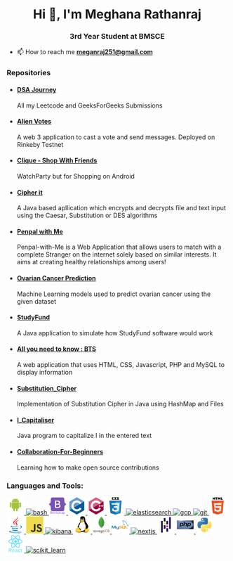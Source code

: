 <h1 align="center">Hi 👋, I'm Meghana Rathanraj</h1>
<h3 align="center">3rd Year Student at BMSCE</h3>

- 📫 How to reach me **meganraj251@gmail.com**

<h3 align="left">Repositories</h3>
<p align="left">
  
- <h4><a href ="https://github.com/tortsBsus/DSA-Journey">DSA Journey</a></h4> All my Leetcode and GeeksForGeeks Submissions
- <h4><a href ="https://github.com/tortsBsus/Alien-Votes-Web3">Alien Votes</a></h4> A web 3 application to cast a vote and send messages. Deployed on Rinkeby Testnet
- <h4><a href ="https://github.com/tortsBsus/Clique-ShopWithFriends">Clique - Shop With Friends</a></h4> WatchParty but for Shopping on Android
- <h4><a href ="https://github.com/tortsBsus/Cipher-It">Cipher it</a></h4> A Java based apllication which encrypts and decrypts file and text input using the Caesar, Substitution or DES algorithms
- <h4><a href ="https://github.com/tortsBsus/Penpal-with-Me">Penpal with Me</a></h4> Penpal-with-Me is a Web Application that allows users to match with a complete Stranger on the internet solely based on similar interests. It aims at creating healthy relationships among users!
- <h4><a href ="https://github.com/tortsBsus/Ovarian_Cancer_Prediction">Ovarian Cancer Prediction</a></h4> Machine Learning models used to predict ovarian cancer using the given dataset
- <h4><a href ="https://github.com/tortsBsus/StudyFund">StudyFund</a></h4> A Java application to simulate how StudyFund software would work
- <h4><a href ="https://github.com/tortsBsus/All-You-Need-To-Know-BTS">All you need to know : BTS</a></h4> A web application that uses HTML, CSS, Javascript, PHP and MySQL to display information
- <h4><a href ="https://github.com/tortsBsus/Substitution_Cipher">Substitution_Cipher</a></h4> Implementation of Substitution Cipher in Java using HashMap and Files
- <h4><a href ="https://github.com/tortsBsus/I_Capitalizer">I_Capitaliser</a></h4> Java program to capitalize I in the entered text
- <h4><a href ="https://github.com/tortsBsus/Collaboration-For-Beginners">Collaboration-For-Beginners </a></h4> Learning how to make open source contributions






</p>

<h3 align="left">Languages and Tools:</h3>
<p align="left"> <a href="https://developer.android.com" target="_blank" rel="noreferrer"> <img src="https://raw.githubusercontent.com/devicons/devicon/master/icons/android/android-original-wordmark.svg" alt="android" width="40" height="40"/> </a> <a href="https://www.gnu.org/software/bash/" target="_blank" rel="noreferrer"> <img src="https://www.vectorlogo.zone/logos/gnu_bash/gnu_bash-icon.svg" alt="bash" width="40" height="40"/> </a> <a href="https://getbootstrap.com" target="_blank" rel="noreferrer"> <img src="https://raw.githubusercontent.com/devicons/devicon/master/icons/bootstrap/bootstrap-plain-wordmark.svg" alt="bootstrap" width="40" height="40"/> </a> <a href="https://www.cprogramming.com/" target="_blank" rel="noreferrer"> <img src="https://raw.githubusercontent.com/devicons/devicon/master/icons/c/c-original.svg" alt="c" width="40" height="40"/> </a> <a href="https://www.w3schools.com/cpp/" target="_blank" rel="noreferrer"> <img src="https://raw.githubusercontent.com/devicons/devicon/master/icons/cplusplus/cplusplus-original.svg" alt="cplusplus" width="40" height="40"/> </a> <a href="https://www.w3schools.com/css/" target="_blank" rel="noreferrer"> <img src="https://raw.githubusercontent.com/devicons/devicon/master/icons/css3/css3-original-wordmark.svg" alt="css3" width="40" height="40"/> </a> <a href="https://www.elastic.co" target="_blank" rel="noreferrer"> <img src="https://www.vectorlogo.zone/logos/elastic/elastic-icon.svg" alt="elasticsearch" width="40" height="40"/> </a> <a href="https://cloud.google.com" target="_blank" rel="noreferrer"> <img src="https://www.vectorlogo.zone/logos/google_cloud/google_cloud-icon.svg" alt="gcp" width="40" height="40"/> </a> <a href="https://git-scm.com/" target="_blank" rel="noreferrer"> <img src="https://www.vectorlogo.zone/logos/git-scm/git-scm-icon.svg" alt="git" width="40" height="40"/> </a> <a href="https://www.w3.org/html/" target="_blank" rel="noreferrer"> <img src="https://raw.githubusercontent.com/devicons/devicon/master/icons/html5/html5-original-wordmark.svg" alt="html5" width="40" height="40"/> </a> <a href="https://www.java.com" target="_blank" rel="noreferrer"> <img src="https://raw.githubusercontent.com/devicons/devicon/master/icons/java/java-original.svg" alt="java" width="40" height="40"/> </a> <a href="https://developer.mozilla.org/en-US/docs/Web/JavaScript" target="_blank" rel="noreferrer"> <img src="https://raw.githubusercontent.com/devicons/devicon/master/icons/javascript/javascript-original.svg" alt="javascript" width="40" height="40"/> </a> <a href="https://www.elastic.co/kibana" target="_blank" rel="noreferrer"> <img src="https://www.vectorlogo.zone/logos/elasticco_kibana/elasticco_kibana-icon.svg" alt="kibana" width="40" height="40"/> </a> <a href="https://www.linux.org/" target="_blank" rel="noreferrer"> <img src="https://raw.githubusercontent.com/devicons/devicon/master/icons/linux/linux-original.svg" alt="linux" width="40" height="40"/> </a> <a href="https://www.mongodb.com/" target="_blank" rel="noreferrer"> <img src="https://raw.githubusercontent.com/devicons/devicon/master/icons/mongodb/mongodb-original-wordmark.svg" alt="mongodb" width="40" height="40"/> </a> <a href="https://www.mysql.com/" target="_blank" rel="noreferrer"> <img src="https://raw.githubusercontent.com/devicons/devicon/master/icons/mysql/mysql-original-wordmark.svg" alt="mysql" width="40" height="40"/> </a> <a href="https://nextjs.org/" target="_blank" rel="noreferrer"> <img src="https://cdn.worldvectorlogo.com/logos/nextjs-2.svg" alt="nextjs" width="40" height="40"/> </a> <a href="https://pandas.pydata.org/" target="_blank" rel="noreferrer"> <img src="https://raw.githubusercontent.com/devicons/devicon/2ae2a900d2f041da66e950e4d48052658d850630/icons/pandas/pandas-original.svg" alt="pandas" width="40" height="40"/> </a> <a href="https://www.php.net" target="_blank" rel="noreferrer"> <img src="https://raw.githubusercontent.com/devicons/devicon/master/icons/php/php-original.svg" alt="php" width="40" height="40"/> </a> <a href="https://www.python.org" target="_blank" rel="noreferrer"> <img src="https://raw.githubusercontent.com/devicons/devicon/master/icons/python/python-original.svg" alt="python" width="40" height="40"/> </a> <a href="https://reactjs.org/" target="_blank" rel="noreferrer"> <img src="https://raw.githubusercontent.com/devicons/devicon/master/icons/react/react-original-wordmark.svg" alt="react" width="40" height="40"/> </a> <a href="https://scikit-learn.org/" target="_blank" rel="noreferrer"> <img src="https://upload.wikimedia.org/wikipedia/commons/0/05/Scikit_learn_logo_small.svg" alt="scikit_learn" width="40" height="40"/> </a> </p>
